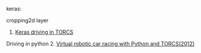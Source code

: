 keras:

cropping2d layer

1. [Keras driving in TORCS](https://github.com/yanpanlau/DDPG-Keras-Torcs)

Driving in python
2. [Virtual robotic car racing with Python and TORCS(2012)](http://pyvideo.org/pycon-au-2012/virtual-robotic-car-racing-with-python-and-torcs.html)
